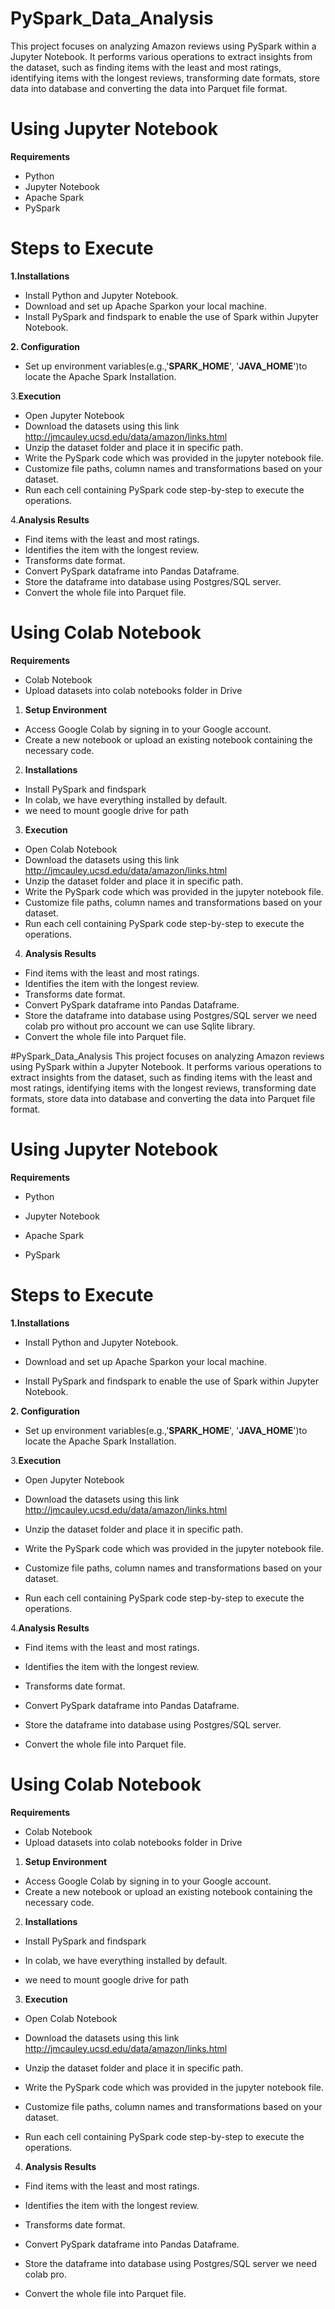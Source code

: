 # **PySpark_Data_Analysis**

This project focuses on analyzing Amazon reviews using PySpark within a Jupyter Notebook. It performs various operations to extract insights from the dataset,
such as finding items with the least and most ratings, identifying items with the longest reviews, transforming date formats, store data into database and converting
the data into Parquet file format.

# **Using Jupyter Notebook**

**Requirements**

*   Python
*   Jupyter Notebook
*   Apache Spark
*   PySpark


# **Steps to Execute**

**1.Installations**

*   Install Python and Jupyter Notebook.
*   Download and set up Apache Sparkon your local machine.
*   Install PySpark and findspark to enable the use of Spark within Jupyter Notebook.
  
**2. Configuration**

*   Set up environment variables(e.g.,'**SPARK_HOME**', '**JAVA_HOME**')to locate the Apache Spark Installation.

3.**Execution**

*   Open Jupyter Notebook
*   Download the datasets using this link  http://jmcauley.ucsd.edu/data/amazon/links.html
*  Unzip the dataset folder and place it in specific path.
*   Write the PySpark code which was provided in the jupyter notebook file.
*   Customize file paths, column names and transformations based on your dataset.
*   Run each cell containing PySpark code step-by-step to execute the operations.

4.**Analysis Results**

*   Find items with the least and most ratings.
*   Identifies the item with the longest review.
*   Transforms date format.
*   Convert PySpark dataframe into Pandas Dataframe.
*   Store the dataframe into database using Postgres/SQL server.
*   Convert the whole file into Parquet file.


# **Using Colab Notebook**

**Requirements**

*   Colab Notebook
*   Upload datasets into colab notebooks folder in Drive

1. **Setup Environment**

*   Access Google Colab by signing in to your Google account.
*   Create a new notebook or upload an existing notebook containing the necessary code.

2. **Installations**

*   Install PySpark and findspark
*   In colab, we have everything installed by default.
*   we need to mount google drive for path

3. **Execution**

*   Open Colab Notebook
*   Download the datasets using this link http://jmcauley.ucsd.edu/data/amazon/links.html
*   Unzip the dataset folder and place it in specific path.
*   Write the PySpark code which was provided in the jupyter notebook file.
*   Customize file paths, column names and transformations based on your dataset.
*   Run each cell containing PySpark code step-by-step to execute the operations.


4. **Analysis Results**

*   Find items with the least and most ratings.
*   Identifies the item with the longest review.
*   Transforms date format.
*  Convert PySpark dataframe into Pandas Dataframe.
*  Store the dataframe into database using Postgres/SQL server we need colab pro without pro account we can use Sqlite library.
*  Convert the whole file into Parquet file.








































#PySpark_Data_Analysis
This project focuses on analyzing Amazon reviews using PySpark within a Jupyter Notebook. It performs various operations to extract insights from the dataset,
such as finding items with the least and most ratings, identifying items with the longest reviews, transforming date formats, store data into database and converting
the data into Parquet file format.

# **Using Jupyter Notebook**

**Requirements**


*   Python
*   Jupyter Notebook

*   Apache Spark
*   PySpark


# **Steps to Execute**

**1.Installations**


*   Install Python and Jupyter Notebook.
*   Download and set up Apache Sparkon your local machine.

*   Install PySpark and findspark to enable the use of Spark within Jupyter Notebook.

**2. Configuration**

*   Set up environment variables(e.g.,'**SPARK_HOME**', '**JAVA_HOME**')to locate the Apache Spark Installation.

3.**Execution**

*   Open Jupyter Notebook

*   Download the datasets using this link  http://jmcauley.ucsd.edu/data/amazon/links.html
*  Unzip the dataset folder and place it in specific path.


*   Write the PySpark code which was provided in the jupyter notebook file.

*   Customize file paths, column names and transformations based on your dataset.
*   Run each cell containing PySpark code step-by-step to execute the operations.

4.**Analysis Results**

*   Find items with the least and most ratings.

*   Identifies the item with the longest review.
*   Transforms date format.


*   Convert PySpark dataframe into Pandas Dataframe.

*   Store the dataframe into database using Postgres/SQL server.
*   Convert the whole file into Parquet file.


# **Using Colab Notebook**

**Requirements**


*   Colab Notebook
*   Upload datasets into colab notebooks folder in Drive


1. **Setup Environment**

*   Access Google Colab by signing in to your Google account.
*   Create a new notebook or upload an existing notebook containing the necessary code.

2. **Installations**

*   Install PySpark and findspark
*   In colab, we have everything installed by default.


*   we need to mount google drive for path

3. **Execution**

*   Open Colab Notebook
*   Download the datasets using this link http://jmcauley.ucsd.edu/data/amazon/links.html


*   Unzip the dataset folder and place it in specific path.
*   Write the PySpark code which was provided in the jupyter notebook file.

*   Customize file paths, column names and transformations based on your dataset.
*   Run each cell containing PySpark code step-by-step to execute the operations.


4. **Analysis Results**

*   Find items with the least and most ratings.
*   Identifies the item with the longest review.

*   Transforms date format.
*   Convert PySpark dataframe into Pandas Dataframe.

*   Store the dataframe into database using Postgres/SQL server we need colab pro.
*   Convert the whole file into Parquet file.





